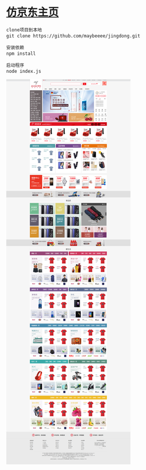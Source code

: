 # [仿京东主页](https://https://my-jd.herokuapp.com/)
``` 
clone项目到本地
git clone https://github.com/maybeeee/jingdong.git
```
``` 
安装依赖
npm install
```
``` 
启动程序
node index.js
```
![](screenCapture.png)
